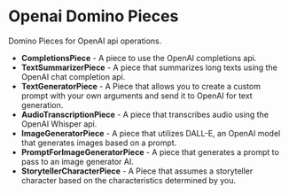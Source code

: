 # Openai Domino Pieces
Domino Pieces for OpenAI api operations.

- **CompletionsPiece** - A piece to use the OpenAI completions api.
- **TextSummarizerPiece** - A piece that summarizes long texts using the OpenAI chat completion api.
- **TextGeneratorPiece** - A Piece that allows you to create a custom prompt with your own arguments and send it to OpenAI for text generation.
- **AudioTranscriptionPiece** - A piece that transcribes audio using the OpenAI Whisper api.
- **ImageGeneratorPiece** - A piece that utilizes DALL-E, an OpenAI model that generates images based on a prompt.
- **PromptForImageGeneratorPiece** - A piece that generates a prompt to pass to an image generator AI.
- **StorytellerCharacterPiece** - A Piece that assumes a storyteller character based on the characteristics determined by you.
